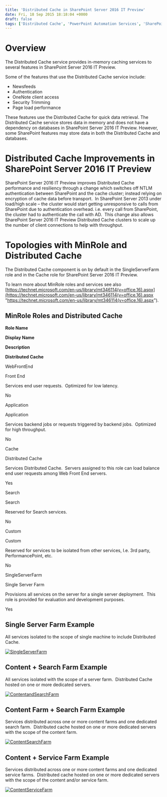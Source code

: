 ```yaml
---
title: 'Distributed Cache in SharePoint Server 2016 IT Preview'
date: Fri, 18 Sep 2015 18:18:04 +0000
draft: false
tags: ['Distributed Cache', 'PowerPoint Automation Services', 'SharePoint', 'SharePoint Server 2016']
---
```


Overview
========

The Distributed Cache service provides in-memory caching services to several features in SharePoint Server 2016 IT Preview.

Some of the features that use the Distributed Cache service include:

*   Newsfeeds
*   Authentication
*   OneNote client access
*   Security Trimming
*   Page load performance

These features use the Distributed Cache for quick data retrieval. The Distributed Cache service stores data in memory and does not have a dependency on databases in SharePoint Server 2016 IT Preview. However, some SharePoint features may store data in both the Distributed Cache and databases.

Distributed Cache Improvements in SharePoint Server 2016 IT Preview
===================================================================

SharePoint Server 2016 IT Preview improves Distributed Cache performance and resiliency through a change which switches off NTLM authentication between SharePoint and the cache cluster; instead relying on encryption of cache data before transport.  In SharePoint Server 2013 under load/high scale – the cluster would start getting unresponsive to calls from SharePoint due to authentication overhead. i.e. every call from SharePoint, the cluster had to authenticate the call with AD.  This change also allows SharePoint Server 2016 IT Preview Distributed Cache clusters to scale up the number of client connections to help with throughput.

Topologies with MinRole and Distributed Cache
=============================================

The Distributed Cache component is on by default in the SingleServerFarm role and in the Cache role for SharePoint Server 2016 IT Preview. 

To learn more about MinRole roles and services see also [https://technet.microsoft.com/en-us/library/mt346114(v=office.16).aspx](https://technet.microsoft.com/en-us/library/mt346114(v=office.16).aspx "https://technet.microsoft.com/en-us/library/mt346114(v=office.16).aspx").

MinRole Roles and Distributed Cache
-----------------------------------

**Role Name**

**Display Name**

**Description**

**Distributed Cache**

WebFrontEnd

Front End

Services end user requests.  Optimized for low latency.

No

Application

Application

Services backend jobs or requests triggered by backend jobs.  Optimized for high throughput.

No

Cache

Distributed Cache

Services Distributed Cache.  Servers assigned to this role can load balance end user requests among Web Front End servers.

Yes

Search

Search

Reserved for Search services.

No

Custom

Custom

Reserved for services to be isolated from other services, I.e. 3rd party, PerformancePoint, etc.

No

SingleServerFarm

Single Server Farm

Provisions all services on the server for a single server deployment.  This role is provided for evaluation and development purposes.

Yes

Single Server Farm Example
--------------------------

All services isolated to the scope of single machine to include Distributed Cache.

[![SingleServerFarm](https://msdnshared.blob.core.windows.net/media/TNBlogsFS/prod.evol.blogs.technet.com/CommunityServer.Blogs.Components.WeblogFiles/00/00/00/48/65/metablogapi/SingleServerFarm_thumb_4C5A86B2.png "SingleServerFarm")](https://msdnshared.blob.core.windows.net/media/TNBlogsFS/prod.evol.blogs.technet.com/CommunityServer.Blogs.Components.WeblogFiles/00/00/00/48/65/metablogapi/SingleServerFarm_6A390AB3.png)

Content + Search Farm Example
-----------------------------

All services isolated with the scope of a server farm.  Distributed Cache hosted on one or more dedicated servers.

[![ContentandSearchFarm](https://msdnshared.blob.core.windows.net/media/TNBlogsFS/prod.evol.blogs.technet.com/CommunityServer.Blogs.Components.WeblogFiles/00/00/00/48/65/metablogapi/ContentandSearchFarm_thumb_7BABFC3C.png "ContentandSearchFarm")](https://msdnshared.blob.core.windows.net/media/TNBlogsFS/prod.evol.blogs.technet.com/CommunityServer.Blogs.Components.WeblogFiles/00/00/00/48/65/metablogapi/ContentandSearchFarm_359B3F29.png)

Content Farm + Search Farm Example
----------------------------------

Services distributed across one or more content farms and one dedicated search farm.  Distributed cache hosted on one or more dedicated servers with the scope of the content farm.

[![ContentSearchFarm](https://msdnshared.blob.core.windows.net/media/TNBlogsFS/prod.evol.blogs.technet.com/CommunityServer.Blogs.Components.WeblogFiles/00/00/00/48/65/metablogapi/ContentSearchFarm_thumb_68F99336.png "ContentSearchFarm")](https://msdnshared.blob.core.windows.net/media/TNBlogsFS/prod.evol.blogs.technet.com/CommunityServer.Blogs.Components.WeblogFiles/00/00/00/48/65/metablogapi/ContentSearchFarm_2BD5D7B1.png)

Content + Service Farm Example
------------------------------

Services distributed across one or more content farms and one dedicated service farms.  Distributed cache hosted on one or more dedicated servers with the scope of the content and/or service farm.

[![ContentServiceFarm](https://msdnshared.blob.core.windows.net/media/TNBlogsFS/prod.evol.blogs.technet.com/CommunityServer.Blogs.Components.WeblogFiles/00/00/00/48/65/metablogapi/ContentServiceFarm_thumb_63410A41.png "ContentServiceFarm")](https://msdnshared.blob.core.windows.net/media/TNBlogsFS/prod.evol.blogs.technet.com/CommunityServer.Blogs.Components.WeblogFiles/00/00/00/48/65/metablogapi/ContentServiceFarm_46385B79.png)